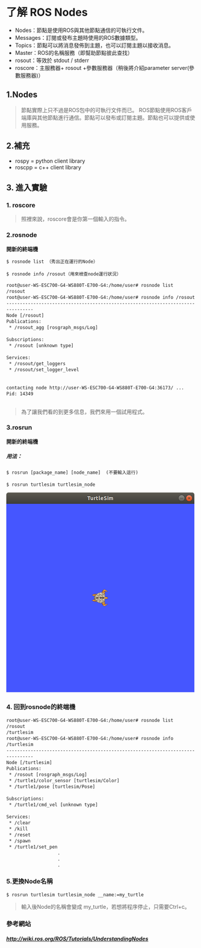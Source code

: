 了解 ROS Nodes
=

* Nodes：節點是使用ROS與其他節點通信的可執行文件。 
* Messages：訂閱或發布主題時使用的ROS數據類型。 
* Topics：節點可以將消息發佈到主題，也可以訂閱主題以接收消息。 
* Master：ROS的名稱服務（即幫助節點彼此查找）
* rosout：等效於 stdout / stderr 
* roscore：主服務器+ rosout +參數服務器（稍後將介紹parameter server(參數服務器)）

## 1.Nodes
>節點實際上只不過是ROS包中的可執行文件而已。 ROS節點使用ROS客戶端庫與其他節點進行通信。節點可以發布或訂閱主題。節點也可以提供或使用服務。

## 2.補充
* rospy = python client library
* roscpp = c++ client library

## 3. 進入實驗

### 1. roscore
>照裡來說，roscore會是你第一個輸入的指令。

### 2.rosnode
**開新的終端機**
```
$ rosnode list （秀出正在運行的Node）

$ rosnode info /rosout（用來檢查node運行狀況）
```
```
root@user-WS-ESC700-G4-WS880T-E700-G4:/home/user# rosnode list
/rosout
root@user-WS-ESC700-G4-WS880T-E700-G4:/home/user# rosnode info /rosout
--------------------------------------------------------------------------------
Node [/rosout]
Publications: 
 * /rosout_agg [rosgraph_msgs/Log]

Subscriptions: 
 * /rosout [unknown type]

Services: 
 * /rosout/get_loggers
 * /rosout/set_logger_level


contacting node http://user-WS-ESC700-G4-WS880T-E700-G4:36173/ ...
Pid: 14349


```
>為了讓我們看的到更多信息，我們來用一個試用程式。

### 3.rosrun
**開新的終端機**
##### 用法：
```
$ rosrun [package_name] [node_name]  (不要輸入這行)

$ rosrun turtlesim turtlesim_node
```
![img](https://github.com/TKTim/Ros_Tutorial/blob/master/%E4%BA%86%E8%A7%A3Node_in_Ros/03.png)


### 4. 回到rosnode的終端機
```
root@user-WS-ESC700-G4-WS880T-E700-G4:/home/user# rosnode list
/rosout
/turtlesim
root@user-WS-ESC700-G4-WS880T-E700-G4:/home/user# rosnode info /turtlesim 
--------------------------------------------------------------------------------
Node [/turtlesim]
Publications: 
 * /rosout [rosgraph_msgs/Log]
 * /turtle1/color_sensor [turtlesim/Color]
 * /turtle1/pose [turtlesim/Pose]

Subscriptions: 
 * /turtle1/cmd_vel [unknown type]

Services: 
 * /clear
 * /kill
 * /reset
 * /spawn
 * /turtle1/set_pen
                   .
                   .
                   .

```

### 5.更換Node名稱
```
$ rosrun turtlesim turtlesim_node __name:=my_turtle
```
>輸入後Node的名稱會變成 my_turtle，若想將程序停止，只需要Ctrl+c。


### 參考網站

##### http://wiki.ros.org/ROS/Tutorials/UnderstandingNodes